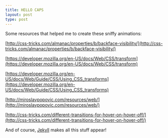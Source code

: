 ```yaml
---
title: HELLO CAPS
layout: post
type: post
---
```


Some resources that helped me to create these sniffy animations:

[http://css-tricks.com/almanac/properties/b/backface-visibility/](http://css-tricks.com/almanac/properties/b/backface-visibility/)

[https://developer.mozilla.org/en-US/docs/Web/CSS/transform](https://developer.mozilla.org/en-US/docs/Web/CSS/transform)

[https://developer.mozilla.org/en-US/docs/Web/Guide/CSS/Using_CSS_transforms](https://developer.mozilla.org/en-US/docs/Web/Guide/CSS/Using_CSS_transforms)

[http://miroslavpopovic.com/resources/web/](http://miroslavpopovic.com/resources/web/)

[http://css-tricks.com/different-transitions-for-hover-on-hover-off/](http://css-tricks.com/different-transitions-for-hover-on-hover-off/)

And of course, [Jekyll](http://jekyllrb.com/) makes all this stuff appear!
